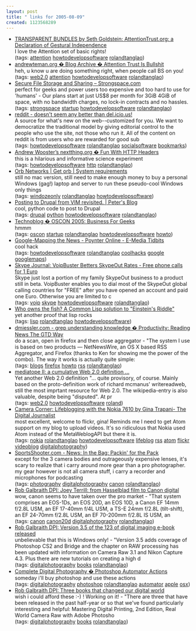 ```yaml
---
layout: post
title: " links for 2005-08-09"
created: 1123568289
---
```

<ul class="delicious">
	<li>
		<div class="delicious-link"><a href="http://majestic.typepad.com/seth/2005/07/attentiontrusto.html">TRANSPARENT BUNDLES by Seth Goldstein: AttentionTrust.org: a Declaration of Gestural Independence</a></div>
		<div class="delicious-extended">I love the Attention set of basic rights!</div>
		<div class="delicious-tags">(tags: <a href="http://del.icio.us/rtanglao/attention">attention</a> <a href="http://del.icio.us/rtanglao/howtodevelopsoftware">howtodevelopsoftware</a> <a href="http://del.icio.us/rtanglao/rolandtanglao">rolandtanglao</a>)</div>
	</li>
	<li>
		<div class="delicious-link"><a href="http://andrewteman.org/blog/2005/07/27/attention-trust-is-bullshit/">andrewteman.org � Blog Archive � Attention Trust Is Bullshit</a></div>
		<div class="delicious-extended">heh, u know u are doing something right, when people call BS on you!</div>
		<div class="delicious-tags">(tags: <a href="http://del.icio.us/rtanglao/web2.0">web2.0</a> <a href="http://del.icio.us/rtanglao/attention">attention</a> <a href="http://del.icio.us/rtanglao/howtodevelopsoftware">howtodevelopsoftware</a> <a href="http://del.icio.us/rtanglao/rolandtanglao">rolandtanglao</a>)</div>
	</li>
	<li>
		<div class="delicious-link"><a href="http://www.strongspace.com/">Secure File Storage and Sharing – Strongspace.com</a></div>
		<div class="delicious-extended">perfect for geeks and power users too expensive and too hard to use for 'humans' - Our plans start at just US$8 per month for 3GiB 4GiB of space, with no bandwidth charges, no lock-in contracts and no hassles.</div>
		<div class="delicious-tags">(tags: <a href="http://del.icio.us/rtanglao/strongspace">strongspace</a> <a href="http://del.icio.us/rtanglao/startup">startup</a> <a href="http://del.icio.us/rtanglao/howtodevelopsoftware">howtodevelopsoftware</a> <a href="http://del.icio.us/rtanglao/rolandtanglao">rolandtanglao</a>)</div>
	</li>
	<li>
		<div class="delicious-link"><a href="http://reddit.com/help/help.html">reddit  - doesn't seem any better than del.icio.us!</a></div>
		<div class="delicious-extended">A source for what's new on the web--customized for you. We want to democratize the traditional model by giving editorial control to the people who use the site, not those who run it. All of the content on reddit is from users who are rewarded for good sub</div>
		<div class="delicious-tags">(tags: <a href="http://del.icio.us/rtanglao/howtodevelopsoftware">howtodevelopsoftware</a> <a href="http://del.icio.us/rtanglao/rolandtanglao">rolandtanglao</a> <a href="http://del.icio.us/rtanglao/socialsoftware">socialsoftware</a> <a href="http://del.icio.us/rtanglao/bookmarks">bookmarks</a>)</div>
	</li>
	<li>
		<div class="delicious-link"><a href="http://www.nextthing.org/archives/2005/08/07/fun-with-http-headers">Andrew Wooster’s nextthing.org � Fun With HTTP Headers</a></div>
		<div class="delicious-extended">this is a hilarious and informative science experiment</div>
		<div class="delicious-tags">(tags: <a href="http://del.icio.us/rtanglao/howtodevelopsoftware">howtodevelopsoftware</a> <a href="http://del.icio.us/rtanglao/http">http</a> <a href="http://del.icio.us/rtanglao/rolandtanglao">rolandtanglao</a>)</div>
	</li>
	<li>
		<div class="delicious-link"><a href="http://www.orb.com/get_orb/system_requirements/">Orb Networks | Get orb | System requirements</a></div>
		<div class="delicious-extended">still no mac version, still need to make enough money to buy a personal Windows (gag!) laptop and server to run these pseudo-cool Windows only things</div>
		<div class="delicious-tags">(tags: <a href="http://del.icio.us/rtanglao/windozeonly">windozeonly</a> <a href="http://del.icio.us/rtanglao/rolandtanglao">rolandtanglao</a> <a href="http://del.icio.us/rtanglao/howtodevelopsoftware">howtodevelopsoftware</a>)</div>
	</li>
	<li>
		<div class="delicious-link"><a href="http://www.petersblog.org/node/876">Posting to Drupal from VIM revisited. | Peter's Blog</a></div>
		<div class="delicious-extended">cool, python code to post to Drupal</div>
		<div class="delicious-tags">(tags: <a href="http://del.icio.us/rtanglao/drupal">drupal</a> <a href="http://del.icio.us/rtanglao/python">python</a> <a href="http://del.icio.us/rtanglao/howtodevelopsoftware">howtodevelopsoftware</a> <a href="http://del.icio.us/rtanglao/rolandtanglao">rolandtanglao</a>)</div>
	</li>
	<li>
		<div class="delicious-link"><a href="http://tech.rufy.com/entry/77">Technoblog � OSCON 2005: Business For Geeks</a></div>
		<div class="delicious-extended">hmmm</div>
		<div class="delicious-tags">(tags: <a href="http://del.icio.us/rtanglao/oscon">oscon</a> <a href="http://del.icio.us/rtanglao/startup">startup</a> <a href="http://del.icio.us/rtanglao/rolandtanglao">rolandtanglao</a> <a href="http://del.icio.us/rtanglao/howtodevelopsoftware">howtodevelopsoftware</a> <a href="http://del.icio.us/rtanglao/howto">howto</a>)</div>
	</li>
	<li>
		<div class="delicious-link"><a href="http://www.poynter.org/column.asp?id=31&aid=86690">Google-Mapping the News - Poynter Online - E-Media Tidbits</a></div>
		<div class="delicious-extended">cool hack</div>
		<div class="delicious-tags">(tags: <a href="http://del.icio.us/rtanglao/howtodevelopsoftware">howtodevelopsoftware</a> <a href="http://del.icio.us/rtanglao/rolandtanglao">rolandtanglao</a> <a href="http://del.icio.us/rtanglao/coolhacks">coolhacks</a> <a href="http://del.icio.us/rtanglao/google">google</a> <a href="http://del.icio.us/rtanglao/googlemaps">googlemaps</a>)</div>
	</li>
	<li>
		<div class="delicious-link"><a href="http://www.skypejournal.com/blog/archives/2005/08/voipbuster_bett.php">Skype Journal: VoipBuster Betters SkypeOut Rates - Free phone calls for 1 Euro</a></div>
		<div class="delicious-extended">Skype just lost a portion of my family SkypeOut business to a product still in beta. VoipBuster enables you to dial most of the SkypeOut global calling countries for "FREE" after you have opened an account and paid one Euro. Otherwise you are limited to c</div>
		<div class="delicious-tags">(tags: <a href="http://del.icio.us/rtanglao/voip">voip</a> <a href="http://del.icio.us/rtanglao/skype">skype</a> <a href="http://del.icio.us/rtanglao/howtodevelopsoftware">howtodevelopsoftware</a> <a href="http://del.icio.us/rtanglao/rolandtanglao">rolandtanglao</a>)</div>
	</li>
	<li>
		<div class="delicious-link"><a href="http://www.weitz.de/einstein.html">Who owns the fish? A Common Lisp solution to "Einstein's Riddle"</a></div>
		<div class="delicious-extended">yet another proof that lisp rocks</div>
		<div class="delicious-tags">(tags: <a href="http://del.icio.us/rtanglao/lisp">lisp</a> <a href="http://del.icio.us/rtanglao/rolandtanglao">rolandtanglao</a> <a href="http://del.icio.us/rtanglao/howtodevelopsoftware">howtodevelopsoftware</a>)</div>
	</li>
	<li>
		<div class="delicious-link"><a href="http://dmiessler.com/archives/416">dmiessler.com - grep understanding knowledge � Productivity: Reading News The GTD Way</a></div>
		<div class="delicious-extended">do a scan, open in firefox and then close aggregator - "The system I use is based on two products — NetNewsWire, an OS X based RSS Aggregator, and Firefox (thanks to Ken for showing me the power of the combo). The way it works is actually quite simple:</div>
		<div class="delicious-tags">(tags: <a href="http://del.icio.us/rtanglao/blogs">blogs</a> <a href="http://del.icio.us/rtanglao/firefox">firefox</a> <a href="http://del.icio.us/rtanglao/howto">howto</a> <a href="http://del.icio.us/rtanglao/rss">rss</a> <a href="http://del.icio.us/rtanglao/rolandtanglao">rolandtanglao</a>)</div>
	</li>
	<li>
		<div class="delicious-link"><a href="http://phaidon.philo.at/martin/archives/000298.html">mediatope II: a cumulative Web 2.0 definition ...</a></div>
		<div class="delicious-extended">Yet another Web 2.0 definition "... quite provisory, of course. Mainly based on the proto-definition work of richard mcmanus' writereadweb, still the most imprtant resource for Web 2.0. The wikipedia-entry is also valuable, despite being "disputed". At pr</div>
		<div class="delicious-tags">(tags: <a href="http://del.icio.us/rtanglao/web2.0">web2.0</a> <a href="http://del.icio.us/rtanglao/howtodevelopsoftware">howtodevelopsoftware</a> <a href="http://del.icio.us/rtanglao/roland">roland</a>)</div>
	</li>
	<li>
		<div class="delicious-link"><a href="http://www.digitaljournalist.org/issue0508/trapani.html">Camera Corner: Lifeblogging with the Nokia 7610 by Gina Trapani- The Digital Journalist</a></div>
		<div class="delicious-extended">most excellent, welcome to flickr, gina! Reminds me I need to get Atom support on my blog to upload videos. It's so ridiculous that Nokia used Atom instead of the MetaWeblogAPI but there it is.</div>
		<div class="delicious-tags">(tags: <a href="http://del.icio.us/rtanglao/nokia">nokia</a> <a href="http://del.icio.us/rtanglao/rolandtanglao">rolandtanglao</a> <a href="http://del.icio.us/rtanglao/howtodevelopsoftware">howtodevelopsoftware</a> <a href="http://del.icio.us/rtanglao/lifeblog">lifeblog</a> <a href="http://del.icio.us/rtanglao/rss">rss</a> <a href="http://del.icio.us/rtanglao/atom">atom</a> <a href="http://del.icio.us/rtanglao/flickr">flickr</a> <a href="http://del.icio.us/rtanglao/videoblog">videoblog</a> <a href="http://del.icio.us/rtanglao/digitalphotography">digitalphotography</a>)</div>
	</li>
	<li>
		<div class="delicious-link"><a href="http://www.sportsshooter.com/news/1432">SportsShooter.com - News: In the Bag: Packin' for the Pack</a></div>
		<div class="delicious-extended">except for the 3 camera bodies and outrageously expensive lenses, it's scary to realize that i carry around more gear than a pro photographer. my gear however is not all camera stuff, i carry a recorder and microphones for podcasting</div>
		<div class="delicious-tags">(tags: <a href="http://del.icio.us/rtanglao/photography">photography</a> <a href="http://del.icio.us/rtanglao/digitalphotography">digitalphotography</a> <a href="http://del.icio.us/rtanglao/canon">canon</a> <a href="http://del.icio.us/rtanglao/rolandtanglao">rolandtanglao</a>)</div>
	</li>
	<li>
		<div class="delicious-link"><a href="http://robgalbraith.com/bins/multi_page.asp?cid=7-7883-7913">Rob Galbraith DPI: Joey Terrill: from Hasselblad film to Canon digital</a></div>
		<div class="delicious-extended">wow, canon seems to have taken over the pro market - "That system comprises an EOS-1Ds, an EOS 20D, an EOS 10D, a Canon EF 14mm f/2.8L USM, an EF 17-40mm f/4L USM, a TS-E 24mm f/2.8L (tilt-shift), an EF 24-70mm f/2.8L USM, an EF 70-200mm f/2.8L IS USM, an</div>
		<div class="delicious-tags">(tags: <a href="http://del.icio.us/rtanglao/canon">canon</a> <a href="http://del.icio.us/rtanglao/canon20d">canon20d</a> <a href="http://del.icio.us/rtanglao/digitalphotography">digitalphotography</a> <a href="http://del.icio.us/rtanglao/rolandtanglao">rolandtanglao</a>)</div>
	</li>
	<li>
		<div class="delicious-link"><a href="http://robgalbraith.com/bins/content_page.asp?cid=7-7883-7937">Rob Galbraith DPI: Version 3.5 of the 123 of digital imaging e-book released</a></div>
		<div class="delicious-extended">unbelievable that this is Windows only! - "Version 3.5 adds coverage of Photoshop CS2 and Bridge and the chapter on RAW processing has been updated with information on Camera Raw 3.1 and Nikon Capture 4.3. Plus there are new tutorials on creating a high d</div>
		<div class="delicious-tags">(tags: <a href="http://del.icio.us/rtanglao/digitalphotography">digitalphotography</a> <a href="http://del.icio.us/rtanglao/books">books</a> <a href="http://del.icio.us/rtanglao/rolandtanglao">rolandtanglao</a>)</div>
	</li>
	<li>
		<div class="delicious-link"><a href="http://www.completedigitalphotography.com/index.php?p=339#more-339">Complete Digital Photography � Photoshop Automator Actions</a></div>
		<div class="delicious-extended">someday i'll buy photoshop and use these actions</div>
		<div class="delicious-tags">(tags: <a href="http://del.icio.us/rtanglao/digitalphotography">digitalphotography</a> <a href="http://del.icio.us/rtanglao/photoshop">photoshop</a> <a href="http://del.icio.us/rtanglao/rolandtanglao">rolandtanglao</a> <a href="http://del.icio.us/rtanglao/automator">automator</a> <a href="http://del.icio.us/rtanglao/apple">apple</a> <a href="http://del.icio.us/rtanglao/osx">osx</a>)</div>
	</li>
	<li>
		<div class="delicious-link"><a href="http://robgalbraith.com/bins/content_page.asp?cid=7-7885-7944">Rob Galbraith DPI: Three books that changed our digital world</a></div>
		<div class="delicious-extended">wish i could afford these :-) ! Working on it! - "There are three that have been released in the past half-year or so that we've found particularly interesting and helpful: Mastering Digital Printing, 2nd Edition, Real World Camera Raw with Adobe Photosho</div>
		<div class="delicious-tags">(tags: <a href="http://del.icio.us/rtanglao/digitalphotography">digitalphotography</a> <a href="http://del.icio.us/rtanglao/books">books</a> <a href="http://del.icio.us/rtanglao/rolandtanglao">rolandtanglao</a>)</div>
	</li>
</ul>


